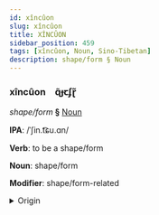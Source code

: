 ```yaml
---
id: xîncûon
slug: xîncûon
title: XÎNCÛON
sidebar_position: 459
tags: [xîncûon, Noun, Sino-Tibetan]
description: shape/form § Noun
---
```


### xîncûon&emsp;<span kind="abugida">ɋ̃ɟꞇʄɽ̃</span>

*shape/form* **§** [Noun](../../tags/Noun)

**IPA**: /ˈʃin.t͡ɕu.ɑn/

**Verb**: to be a shape/form

**Noun**: shape/form

**Modifier**: shape/form-related

<details>
    <summary>Origin</summary>
    Mandarin 形狀 xíngzhuàng /ɕiŋʈ͡ʂu̯ɑŋ/<br/>
    <em>Sino-Tibetan Language Family</em>
</details>